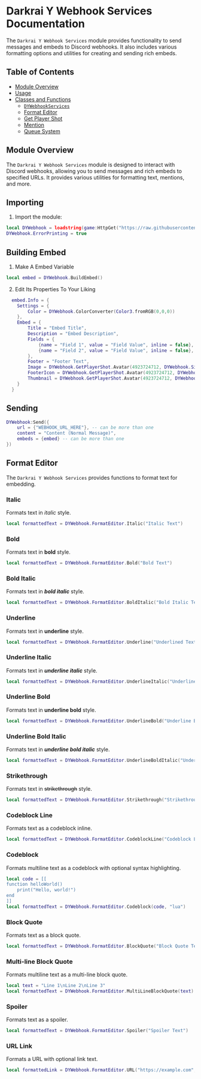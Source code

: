 # Darkrai Y Webhook Services Documentation

The `Darkrai Y Webhook Services` module provides functionality to send messages and embeds to Discord webhooks. It also includes various formatting options and utilities for creating and sending rich embeds.

## Table of Contents

- [Module Overview](#module-overview)
- [Usage](#importing)
- [Classes and Functions](#classes-and-functions)
  - [`DYWebhookServices`](#dywebhookservices-class)
  - [Format Editor](#format-editor)
  - [Get Player Shot](#get-player-shot)
  - [Mention](#mention)
  - [Queue System](#queue-system)

## Module Overview

The `Darkrai Y Webhook Services` module is designed to interact with Discord webhooks, allowing you to send messages and rich embeds to specified URLs. It provides various utilities for formatting text, mentions, and more.

## Importing

1. Import the module:
```lua
local DYWebhook = loadstring(game:HttpGet("https://raw.githubusercontent.com/GamingScripter/Darkrai-Y/main/Libraries/Webhook%20Services/Main"))()
DYWebhook.ErrorPrinting = true
```

## Building Embed

1. Make A Embed Variable
```lua
local embed = DYWebhook.BuildEmbed()
```

2. Edit Its Properties To Your Liking
```lua
  embed.Info = {
  	Settings = {
  		Color = DYWebhook.ColorConverter(Color3.fromRGB(0,0,0))
  	},
  	Embed = {
  		Title = "Embed Title",
  		Description = "Embed Description",
  		Fields = {
  			{name = "Field 1", value = "Field Value", inline = false},
  			{name = "Field 2", value = "Field Value", inline = false},
  		},
  		Footer = "Footer Text",
  		Image = DYWebhook.GetPlayerShot.Avatar(4923724712, DYWebhook.Size["420x420"]),
  		FooterIcon = DYWebhook.GetPlayerShot.Avatar(4923724712, DYWebhook.Size["420x420"]),
  		Thumbnail = DYWebhook.GetPlayerShot.Avatar(4923724712, DYWebhook.Size["420x420"])
  	}
  }
```

## Sending
```lua
DYWebhook:Send({
	url = {"WEBHOOK_URL_HERE"}, -- can be more than one
	content = "Content (Normal Message)",
	embeds = {embed} -- can be more than one
})
```

## Format Editor

The `Darkrai Y Webhook Services` provides functions to format text for embedding.

### Italic

Formats text in *italic* style.
```lua
local formattedText = DYWebhook.FormatEditor.Italic("Italic Text")
```

### Bold

Formats text in **bold** style.
```lua
local formattedText = DYWebhook.FormatEditor.Bold("Bold Text")
```

### Bold Italic

Formats text in ***bold italic*** style.
```lua
local formattedText = DYWebhook.FormatEditor.BoldItalic("Bold Italic Text")
```

### Underline

Formats text in __underline__ style.
```lua
local formattedText = DYWebhook.FormatEditor.Underline("Underlined Text")
```

### Underline Italic

Formats text in __*underline italic*__ style.
```lua
local formattedText = DYWebhook.FormatEditor.UnderlineItalic("Underline Italic Text")
```

### Underline Bold

Formats text in __**underline bold**__ style.
```lua
local formattedText = DYWebhook.FormatEditor.UnderlineBold("Underline Bold Text")
```

### Underline Bold Italic

Formats text in __***underline bold italic***__ style.
```lua
local formattedText = DYWebhook.FormatEditor.UnderlineBoldItalic("Underline Bold Italic Text")
```

### Strikethrough

Formats text in ~~strikethrough~~ style.
```lua
local formattedText = DYWebhook.FormatEditor.Strikethrough("Strikethrough Text")
```

### Codeblock Line

Formats text as a codeblock inline.
```lua
local formattedText = DYWebhook.FormatEditor.CodeblockLine("Codeblock Line Text")
```

### Codeblock

Formats multiline text as a codeblock with optional syntax highlighting.
```lua
local code = [[
function helloWorld()
    print("Hello, world!")
end
]]
local formattedText = DYWebhook.FormatEditor.Codeblock(code, "lua")
```

### Block Quote

Formats text as a block quote.
```lua
local formattedText = DYWebhook.FormatEditor.BlockQuote("Block Quote Text")
```

### Multi-line Block Quote

Formats multiline text as a multi-line block quote.
```lua
local text = "Line 1\nLine 2\nLine 3"
local formattedText = DYWebhook.FormatEditor.MultiLineBlockQuote(text)
```

### Spoiler

Formats text as a spoiler.
```lua
local formattedText = DYWebhook.FormatEditor.Spoiler("Spoiler Text")
```

### URL Link

Formats a URL with optional link text.
```lua
local formattedLink = DYWebhook.FormatEditor.URL("https://example.com", "Link Text")
```
